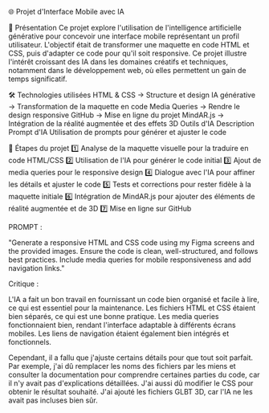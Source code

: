 🌐 Projet d'Interface Mobile avec IA

🎨 Présentation
Ce projet explore l'utilisation de l'intelligence artificielle générative pour concevoir une interface mobile représentant un profil utilisateur. L'objectif était de transformer une maquette en code HTML et CSS, puis d'adapter ce code pour qu'il soit responsive. Ce projet illustre l'intérêt croissant des IA dans les domaines créatifs et techniques, notamment dans le développement web, où elles permettent un gain de temps significatif.

🛠 Technologies utilisées
HTML & CSS → Structure et design
IA générative → Transformation de la maquette en code
Media Queries → Rendre le design responsive
GitHub → Mise en ligne du projet
MindAR.js → Intégration de la réalité augmentée et des effets 3D
Outils d'IA	Description
Prompt d'IA	Utilisation de prompts pour générer et ajuster le code

🚀 Étapes du projet
1️⃣ Analyse de la maquette visuelle pour la traduire en code HTML/CSS
2️⃣ Utilisation de l'IA pour générer le code initial
3️⃣ Ajout de media queries pour le responsive design
4️⃣ Dialogue avec l'IA pour affiner les détails et ajuster le code
5️⃣ Tests et corrections pour rester fidèle à la maquette initiale
6️⃣ Intégration de MindAR.js pour ajouter des éléments de réalité augmentée et de 3D
7️⃣ Mise en ligne sur GitHub

PROMPT :

"Generate a responsive HTML and CSS code using my Figma screens and the provided images. Ensure the code is clean, well-structured, and follows best practices. Include media queries for mobile responsiveness and add navigation links."

Critique :

L'IA a fait un bon travail en fournissant un code bien organisé et facile à lire, ce qui est essentiel pour la maintenance. Les fichiers HTML et CSS étaient bien séparés, ce qui est une bonne pratique. Les media queries fonctionnaient bien, rendant l'interface adaptable à différents écrans mobiles. Les liens de navigation étaient également bien intégrés et fonctionnels.

Cependant, il a fallu que j'ajuste certains détails pour que tout soit parfait. Par exemple, j'ai dû remplacer les noms des fichiers par les miens et consulter la documentation pour comprendre certaines parties du code, car il n'y avait pas d'explications détaillées. J'ai aussi dû modifier le CSS pour obtenir le résultat souhaité. J'ai ajouté les fichiers GLBT 3D, car l'IA ne les avait pas incluses bien sûr.
